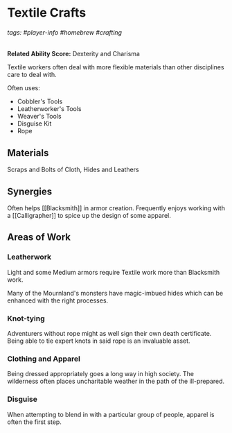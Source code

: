# Textile Crafts
###### tags: #player-info #homebrew #crafting
**Related Ability Score:** Dexterity and Charisma

Textile workers often deal with more flexible materials than other disciplines care to deal with.

Often uses:

- Cobbler's Tools
- Leatherworker's Tools
- Weaver's Tools
- Disguise Kit
- Rope


## Materials
Scraps and Bolts of Cloth, Hides and Leathers 

## Synergies
Often helps [[Blacksmith]] in armor creation.
Frequently enjoys working with a [[Calligrapher]] to spice up the design of some apparel.

## Areas of Work

### Leatherwork
Light and some Medium armors require Textile work more than Blacksmith work.

Many of the Mournland's monsters have magic-imbued hides which can be enhanced with the right processes.

### Knot-tying
Adventurers without rope might as well sign their own death certificate. Being able to tie expert knots in said rope is an invaluable asset.

### Clothing and Apparel
Being dressed appropriately goes a long way in high society. The wilderness often places uncharitable weather in the path of the ill-prepared.

### Disguise
When attempting to blend in with a particular group of people, apparel is often the first step.
